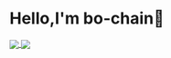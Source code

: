 # Hello,I'm bo-chain🤙

<a href="https://github-readme-stats.vercel.app/api?username=cantpr09ram&show_icons=true&theme=dracula">
  <img align="center" src="https://github-readme-stats.vercel.app/api?username=cantpr09ram&show_icons=true&theme=dracula" />
</a>
<a href="https://github-readme-stats.vercel.app/api/top-langs/?username=cantpr09ram&layout=compact">
  <img align="center" src="https://github-readme-stats.vercel.app/api/top-langs/?username=cantpr09ram&layout=donut&hide=jupyter_notebook&langs_count=5" />
</a>
